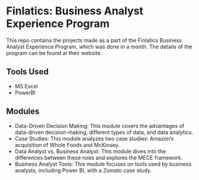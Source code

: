 # Finlatics: Business Analyst Experience Program
This repo contains the projects made as a part of the Finlatics Business Analyst Experience Program, which was done in a month. The details of the program can be found at their website.
## Tools Used ##
* MS Excel
* PowerBI
## Modules
* Data-Driven Decision Making:
This module covers the advantages of data-driven decision-making, different types of data, and data analytics.
* Case Studies:
This module analyzes two case studies: Amazon’s acquisition of Whole Foods and McKinsey.
* Data Analyst vs. Business Analyst:
This module dives into the differences between these roles and explores the MECE framework.
* Business Analyst Tools:
This module focuses on tools used by business analysts, including Power BI, with a Zomato case study.

